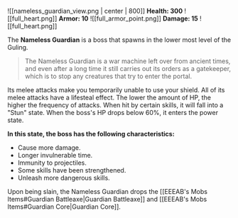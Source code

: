 ![[nameless_guardian_view.png | center | 800]]
**Health: 300** ![[full_heart.png]]
**Armor: 10** ![[full_armor_point.png]]
**Damage: 15** ![[full_heart.png]]

The **Nameless Guardian** is a boss that spawns in the lower most level of the Guling. 

> The Nameless Guardian is a war machine left over from ancient times, and even after a long time it still carries out its orders as a gatekeeper, which is to stop any creatures that try to enter the portal.

Its melee attacks make you temporarily unable to use your shield.
All of its melee attacks have a lifesteal effect.
The lower the amount of HP, the higher the frequency of attacks.
When hit by certain skills, it will fall into a "Stun" state.
When the boss's HP drops below 60%, it enters the power state.

**In this state, the boss has the following characteristics:**
- Cause more damage.
- Longer invulnerable time.
- Immunity to projectiles.
- Some skills have been strengthened.
- Unleash more dangerous skills.

Upon being slain, the Nameless Guardian drops the [[EEEAB's Mobs Items#Guardian Battleaxe|Guardian Battleaxe]] and [[EEEAB's Mobs Items#Guardian Core|Guardian Core]]. 
